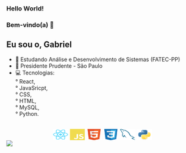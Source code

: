 
### Hello World!
### Bem-vindo(a) 👋
## Eu sou o, Gabriel

- 🌱 Estudando Análise e Desenvolvimento de Sistemas (FATEC-PP)
- 📍 Presidente Prudente - São Paulo
- 💻 Tecnologias:</br>
° React, </br>
° JavaSricpt, </br>
° CSS, </br>
° HTML, </br>
° MySQL, </br>
° Python.

<div align="center">
  <div style="display: inline_block"><br>
  <img align="center" alt="Gbrlszsml-React" height="30" width="40" src="https://raw.githubusercontent.com/devicons/devicon/master/icons/react/react-original.svg">
  <img align="center" alt="Gbrlszsml-Js" height="30" width="40" src="https://raw.githubusercontent.com/devicons/devicon/master/icons/javascript/javascript-plain.svg">
  <img align="center" alt="Gbrlszsml-HTML" height="30" width="40" src="https://raw.githubusercontent.com/devicons/devicon/master/icons/html5/html5-original.svg">
  <img align="center" alt="Gbrlszsml-CSS" height="30" width="40" src="https://raw.githubusercontent.com/devicons/devicon/master/icons/css3/css3-original.svg">
  <img align="center" alt="Gbrlszsml-MySQL" height="30" width="40" src="https://raw.githubusercontent.com/devicons/devicon/master/icons/mysql/mysql-original.svg">
  <img align="center" alt="Gbrlszsml-Python" height="30" width="40" src="https://raw.githubusercontent.com/devicons/devicon/master/icons/python/python-original.svg">
</div>
 </div>
   <a href="http://api.whatsapp.com/send?phone=5518997522430" target="_blank"><img src="https://img.shields.io/badge/WhatsApp-25D366?style=for-the-badge&logo=whatsapp&logoColor=white" target="_blank"></a> 
  </br>

